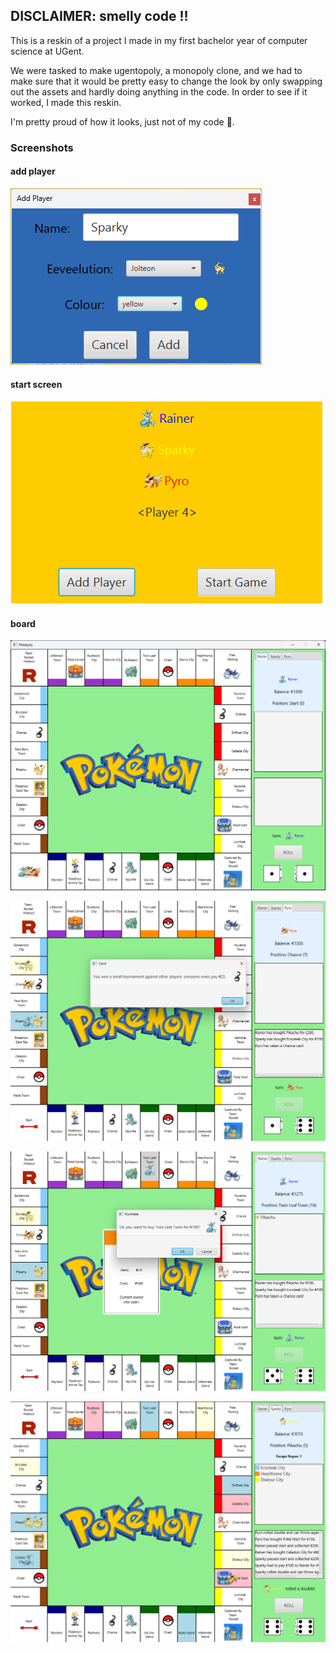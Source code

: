 ## DISCLAIMER: smelly code !!

This is a reskin of a project I made in my first bachelor year of computer science at UGent.


We were tasked to make ugentopoly, a monopoly clone, and we had to make sure that it would be pretty easy to change the look by only swapping out the assets and hardly doing anything in the code. In order to see if it worked, I made this reskin.

I'm pretty proud of how it looks, just not of my code 🤮.

### Screenshots

#### add player
![add player](/screenshots/add_player.png)

#### start screen
![start screen](/screenshots/start_screen.png)

#### board
![start board](/screenshots/start_board.png)

![chance card](/screenshots/chance_card.png)

![buy property](/screenshots/buy_property.png)

![mid-game board](/screenshots/midgame_board.png)

